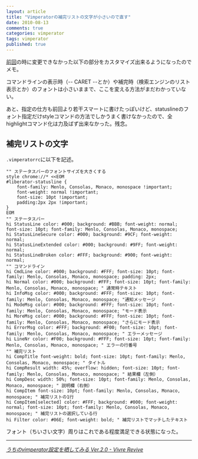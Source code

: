 ```yaml
---
layout: article
title: "Vimperatorの補完リストの文字が小さいので直す"
date: 2010-08-13
comments: true
categories: vimperator
tags: vimperator
published: true
---
```


[前回](/2010/08/12/vimperator-statusbar-fontsize)の時に変更できなかった以下の部分をカスタマイズ出来るようになったのでメモ。

コマンドラインの表示時（\-\- CARET \-\-とか）や補完時（検索エンジンのリスト表示とか）のフォントは小さいままで、ここを変える方法がまだわかっていない。

あと、指定の仕方も前回より若干スマートに書けたっぽいけど、statuslineのフォント指定だけstyleコマンドの方法でしかうまく書けなかったので、全highlightコマンド化は力及ばず出来なかった。残念。

<!-- READMORE -->


## 補完リストの文字

`.vimperatorrc`に以下を記述。

~~~ vim
"" ステータスバーのフォントサイズを大きくする
style chrome://* <<EOM
#liberator-statusline {
    font-family: Menlo, Consolas, Monaco, monospace !important;
    font-weight: normal !important;
    font-size: 10pt !important;
    padding:2px 2px !important;
}
EOM
"" ステータスバー
hi StatusLine color: #000; background: #BBB; font-weight: normal; font-size: 10pt; font-family: Menlo, Consolas, Monaco, monospace;
hi StatusLineSecure color: #000; background: #9CF; font-weight: normal;
hi StatusLineExtended color: #000; background: #9FF; font-weight: normal;
hi StatusLineBroken color: #FFF; background: #900; font-weight: normal;
"" コマンドライン
hi CmdLine color: #000; background: #FFF; font-size: 10pt; font-family: Menlo, Consolas, Monaco, monospace; padding: 2px;
hi Normal color: #000; background: #FFF; font-size: 10pt; font-family: Menlo, Consolas, Monaco, monospace; " 通常時テキスト
hi InfoMsg color: #000; background: #FFF; font-size: 10pt; font-family: Menlo, Consolas, Monaco, monospace; "通知メッセージ
hi ModeMsg color: #000; background: #FFF; font-size: 10pt; font-family: Menlo, Consolas, Monaco, monospace; "モード表示
hi MoreMsg color: #000; background: #FFF; font-size: 10pt; font-family: Menlo, Consolas, Monaco, monospace; "さらにモード表示
hi ErrorMsg color: #FFF; background: #F00; font-size: 10pt; font-family: Menlo, Consolas, Monaco, monospace; " エラーメッセージ
hi LineNr color: #F00; background: #FFF; font-size: 10pt; font-family: Menlo, Consolas, Monaco, monospace; " エラーの行番号
"" 補完リスト
hi CompTitle font-weight: bold; font-size: 10pt; font-family: Menlo, Consolas, Monaco, monospace; " タイトル
hi CompResult width: 45%; overflow: hidden; font-size: 10pt; font-family: Menlo, Consolas, Monaco, monospace; " 結果欄（左側）
hi CompDesc width: 50%; font-size: 10pt; font-family: Menlo, Consolas, Monaco, monospace; " 説明欄（右側）
hi CompItem font-size: 10pt; font-family: Menlo, Consolas, Monaco, monospace; " 補完リストの1行
hi CompItem[selected] color: #FFF; background: #000; font-weight: normal; font-size: 10pt; font-family: Menlo, Consolas, Monaco, monospace; " 補完リストの選択している行
hi Filter color: #06E; font-weight: bold; " 補完リストでマッチしたテキスト
~~~

フォント（ちいさい文字）周りはこれである程度満足できる状態になった。

* * *

<cite>[うちのvimperator設定を晒してみる Ver.2.0 - Vivre Revive](http://d.hatena.ne.jp/lillilife/20090423/1240489978)</cite>
